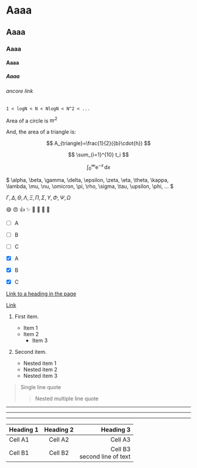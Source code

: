 # Aaaa
## Aaaa
### Aaaa
#### Aaaa
##### Aaaa
###### ancore link


`1 < logN < N < NlogN < N^2 < ...`

Area of a circle is $\pi r^2$

And, the area of a triangle is:

$$
A_{triangle}=\frac{1}{2}({b}\cdot{h})
$$

$$
\sum_{i=1}^{10} t_i
$$


$$
\int_0^\infty \mathrm{e}^{-x}\,\mathrm{d}x
$$    

$
\alpha, \beta, \gamma, \delta, \epsilon, \zeta, \eta, \theta, \kappa, \lambda, \mu, \nu, \omicron, \pi, \rho, \sigma, \tau, \upsilon, \phi, ...
$  


$\Gamma,  \Delta,  \Theta, \Lambda, \Xi, \Pi, \Sigma, \Upsilon, \Phi, \Psi, \Omega$


:smile:
:angry:
:+1: 
:sparkles:
:camel:
:tada:
:rocket:
:metal:

- [ ] A  
- [ ] B  
- [ ] C  
- [x] A  
- [x] B  
- [x] C  


[Link to a heading in the page](#ancore-link)


[Link](http://www.example.com/)


1. First item.
   - Item 1
   - Item 2
        - Item 3

1. Second item.
   - Nested item 1
   - Nested item 2
   - Nested item 3 


> Single line quote
>> Nested
>> multiple line
>> quote


---
___
***


| Heading 1 | Heading 2 | Heading 3 |  
|-----------|:-----------:|-----------:|  
| Cell A1 | Cell A2 | Cell A3 |  
| Cell B1 | Cell B2 | Cell B3<br/>second line of text |  

